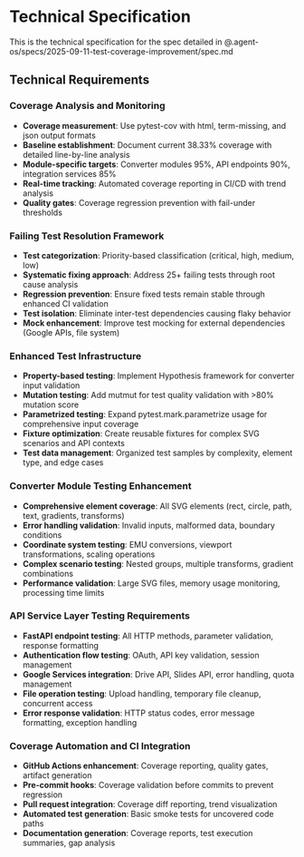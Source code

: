 # Technical Specification

This is the technical specification for the spec detailed in @.agent-os/specs/2025-09-11-test-coverage-improvement/spec.md

## Technical Requirements

### Coverage Analysis and Monitoring
- **Coverage measurement**: Use pytest-cov with html, term-missing, and json output formats
- **Baseline establishment**: Document current 38.33% coverage with detailed line-by-line analysis
- **Module-specific targets**: Converter modules 95%, API endpoints 90%, integration services 85%
- **Real-time tracking**: Automated coverage reporting in CI/CD with trend analysis
- **Quality gates**: Coverage regression prevention with fail-under thresholds

### Failing Test Resolution Framework
- **Test categorization**: Priority-based classification (critical, high, medium, low)
- **Systematic fixing approach**: Address 25+ failing tests through root cause analysis
- **Regression prevention**: Ensure fixed tests remain stable through enhanced CI validation
- **Test isolation**: Eliminate inter-test dependencies causing flaky behavior
- **Mock enhancement**: Improve test mocking for external dependencies (Google APIs, file system)

### Enhanced Test Infrastructure
- **Property-based testing**: Implement Hypothesis framework for converter input validation
- **Mutation testing**: Add mutmut for test quality validation with >80% mutation score
- **Parametrized testing**: Expand pytest.mark.parametrize usage for comprehensive input coverage
- **Fixture optimization**: Create reusable fixtures for complex SVG scenarios and API contexts
- **Test data management**: Organized test samples by complexity, element type, and edge cases

### Converter Module Testing Enhancement
- **Comprehensive element coverage**: All SVG elements (rect, circle, path, text, gradients, transforms)
- **Error handling validation**: Invalid inputs, malformed data, boundary conditions
- **Coordinate system testing**: EMU conversions, viewport transformations, scaling operations
- **Complex scenario testing**: Nested groups, multiple transforms, gradient combinations
- **Performance validation**: Large SVG files, memory usage monitoring, processing time limits

### API Service Layer Testing Requirements
- **FastAPI endpoint testing**: All HTTP methods, parameter validation, response formatting
- **Authentication flow testing**: OAuth, API key validation, session management
- **Google Services integration**: Drive API, Slides API, error handling, quota management
- **File operation testing**: Upload handling, temporary file cleanup, concurrent access
- **Error response validation**: HTTP status codes, error message formatting, exception handling

### Coverage Automation and CI Integration
- **GitHub Actions enhancement**: Coverage reporting, quality gates, artifact generation
- **Pre-commit hooks**: Coverage validation before commits to prevent regression
- **Pull request integration**: Coverage diff reporting, trend visualization
- **Automated test generation**: Basic smoke tests for uncovered code paths
- **Documentation generation**: Coverage reports, test execution summaries, gap analysis